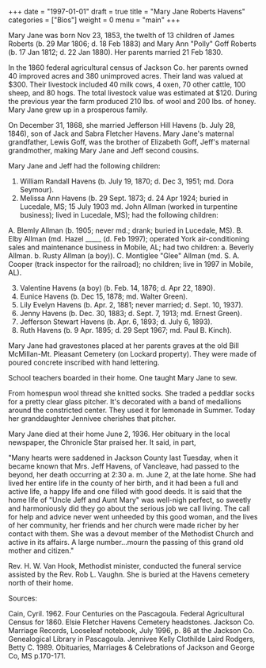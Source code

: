 +++
date = "1997-01-01"
draft = true
title = "Mary Jane Roberts Havens"
categories = ["Bios"]
weight = 0
menu =  "main"
+++

Mary Jane was born Nov 23, 1853, the twelth of 13 children of James Roberts (b. 29 Mar 1806; d. 18 Feb 1883) and Mary Ann "Polly" Goff Roberts (b. 17 Jan 1812; d. 22 Jan 1880).  Her parents married 21 Feb 1830.

In the 1860 federal agricultural census of Jackson Co. her parents owned 40 improved acres and 380 unimproved acres.  Their land was valued at $300.  Their livestock included 40 milk cows, 4 oxen, 70 other cattle, 100 sheep, and 80 hogs.  The total livestock value was estimated at $120.  During the previous year the farm produced 210 lbs. of wool and 200 lbs. of honey.  Mary Jane grew up in a prosperous family.

On December 31, 1868, she married Jefferson Hill Havens (b. July 28, 1846), son of Jack and Sabra Fletcher Havens.  Mary Jane's maternal grandfather, Lewis Goff, was the brother of Elizabeth Goff, Jeff's maternal grandmother, making Mary Jane and Jeff second cousins.

Mary Jane and Jeff had the following children: 

1) William Randall Havens (b. July 19, 1870; d. Dec 3, 1951; md. Dora Seymour). 
2) Melissa Ann Havens (b. 29 Sept. 1873; d. 24 Apr 1924; buried in Lucedale, MS; 15 July 1903 md. John Allman (worked in turpentine business); lived in Lucedale, MS); had the following children:

A. Blemly Allman (b. 1905; never md.; drank; buried in Lucedale, MS).
B. Elby Allman (md. Hazel _____ (d. Feb 1997); operated York air-conditioning sales and maintenance business in Mobile, AL; had two children: 
a. Beverly Allman.
b. Rusty Allman (a boy)).
C. Montiglee "Glee" Allman (md. S. A. Cooper (track inspector for the railroad); no children; live in 1997 in Mobile, AL).

3) Valentine Havens (a boy) (b. Feb. 14, 1876; d. Apr 22, 1890). 
4) Eunice Havens (b. Dec 15, 1878; md. Walter Green). 
5) Lily Evelyn Havens (b. Apr. 2, 1881; never married; d. Sept. 10, 1937).
6) Jenny Havens (b. Dec. 30, 1883; d. Sept. 7, 1913; md. Ernest Green). 
7) Jefferson Stewart Havens (b. Apr. 6, 1893; d. July 6, 1893). 
8) Ruth Havens (b. 9 Apr. 1895; d. 29 Sept 1967; md. Paul B. Kinch).

Mary Jane had gravestones placed at her parents graves at the old Bill McMillan-Mt. Pleasant Cemetery (on Lockard property).  They were made of poured concrete inscribed with hand lettering.

School teachers boarded in their home.  One taught Mary Jane to sew.

From homespun wool thread she knitted socks.  She traded a peddlar socks for a pretty clear glass pitcher.  It's decorated with a band of medallions around the constricted center.  They used it for lemonade in Summer.  Today her granddaughter Jennivee cherishes that pitcher.

Mary Jane died at their home June 2, 1936.  Her obituary in the local newspaper, the Chronicle Star praised her.  It said, in part,

"Many hearts were saddened in Jackson County last Tuesday, when it became known that Mrs. Jeff Havens, of Vancleave, had passed to the beyond, her death occurring at 2:30 a. m. June 2, at the late home.  She had lived her entire life in the county of her birth, and it had been a full and active life, a happy life and one filled with good deeds.  It is said that the home life of "Uncle Jeff and Aunt Mary" was well-nigh perfect, so sweetly and harmoniously did they go about the serious job we call living.  The call for help and advice never went unheeded by this good woman, and the lives of her community, her friends and her church were made richer by her contact with them.  She was a devout member of the Methodist Church and active in its affairs.  A large number...mourn the passing of this grand old mother and citizen." 

Rev. H. W. Van Hook, Methodist minister, conducted the funeral service assisted by the Rev. Rob L. Vaughn.  She is buried at the Havens cemetery north of their home.


Sources:

Cain, Cyril. 1962. Four Centuries on the Pascagoula.
Federal Agricultural Census for 1860.
Elsie Fletcher
Havens Cemetery headstones.
Jackson Co. Marriage Records, Looseleaf notebook, July 1996, p. 86 at the Jackson Co. Genealogical Library in Pascagoula.
Jennivee Kelly
Clothilde Laird
Rodgers, Betty C. 1989. Obituaries, Marriages & Celebrations of Jackson and George Co, MS p.170-171.
